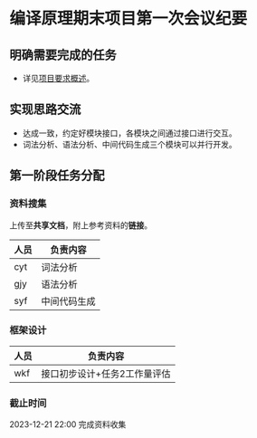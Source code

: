 # 编译原理期末项目第一次会议纪要

## 明确需要完成的任务
- 详见[项目要求概述](../项目要求概述.md)。

## 实现思路交流

- 达成一致，约定好模块接口，各模块之间通过接口进行交互。
- 词法分析、语法分析、中间代码生成三个模块可以并行开发。

## 第一阶段任务分配

### 资料搜集

上传至**共享文档**，附上参考资料的**链接**。

|人员|负责内容|
|----|------|
|cyt|词法分析|
|gjy|语法分析|
|syf|中间代码生成|

### 框架设计
|人员|负责内容|
|----|------|
|wkf|接口初步设计+任务2工作量评估|

### 截止时间
2023-12-21 22:00 完成资料收集
